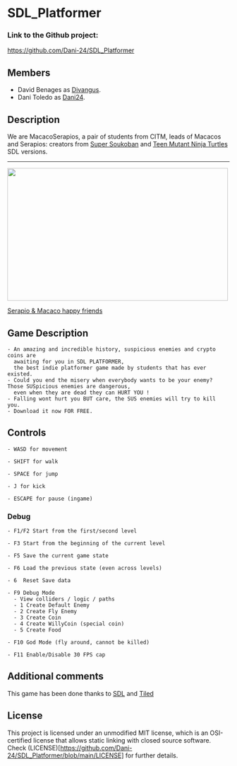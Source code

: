 # SDL_Platformer

### Link to the Github project:
https://github.com/Dani-24/SDL_Platformer


## Members
  
   * David Benages as [Divangus](https://github.com/Divangus).
   * Dani Toledo as [Dani24](https://github.com/Dani-24).


## Description
We are MacacoSerapios, a pair of students from CITM, leads of Macacos and Serapios: creators from [Super Soukoban](https://github.com/Dani-24/Serapios) and [Teen Mutant Ninja Turtles](https://github.com/Divangus/Macacos) SDL versions.
  
---
<img width="500" height="300" src="https://i.ytimg.com/vi/yXGCelvsACA/maxresdefault.jpg">
  
[Serapio & Macaco happy friends](https://www.google.com/url?sa=i&url=https%3A%2F%2Fwww.youtube.com%2Fwatch%3Fv%3DyXGCelvsACA&psig=AOvVaw1ojBmRr-Ds0ulyodcVXuIT&ust=1635418923703000&source=images&cd=vfe&ved=0CAsQjRxqFwoTCNiNgLy46vMCFQAAAAAdAAAAABAD)


## Game Description
    - An amazing and incredible history, suspicious enemies and crypto coins are 
      awaiting for you in SDL PLATFORMER, 
      the best indie platformer game made by students that has ever existed.
    - Could you end the misery when everybody wants to be your enemy? Those SUSpicious enemies are dangerous, 
      even when they are dead they can HURT YOU !
    - Falling wont hurt you BUT care, the SUS enemies will try to kill you.
    - Download it now FOR FREE.


## Controls

    - WASD for movement
    
    - SHIFT for walk

    - SPACE for jump
    
    - J for kick

    - ESCAPE for pause (ingame)

### Debug
   
    - F1/F2 Start from the first/second level

    - F3 Start from the beginning of the current level

    - F5 Save the current game state

    - F6 Load the previous state (even across levels)
    
    - 6  Reset Save data

    - F9 Debug Mode
      - View colliders / logic / paths
      - 1 Create Default Enemy
      - 2 Create Fly Enemy
      - 3 Create Coin
      - 4 Create WillyCoin (special coin)
      - 5 Create Food

    - F10 God Mode (fly around, cannot be killed)
    
    - F11 Enable/Disable 30 FPS cap


## Additional comments
This game has been done thanks to [SDL](https://www.libsdl.org/index.php) and [Tiled](https://www.mapeditor.org/)
  
  
## License
This project is licensed under an unmodified MIT license, which is an OSI-certified license that allows static linking with closed source software. Check (LICENSE)[https://github.com/Dani-24/SDL_Platformer/blob/main/LICENSE] for further details.
